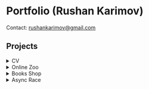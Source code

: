 # Portfolio (Rushan Karimov)
Contact: rushankarimov@gmail.com
## Projects

<details>
<summary>CV</summary>

- Пункт 1
- Пункт 2
- Пункт 3

</details>

<details>
<summary>Online Zoo</summary>

- Пункт 1
- Пункт 2
- Пункт 3

</details>

<details>
<summary>Books Shop</summary>

- Пункт 1
- Пункт 2
- Пункт 3

</details>

<details>
<summary>Async Race</summary>

- Пункт 1
- Пункт 2
- Пункт 3

</details>
